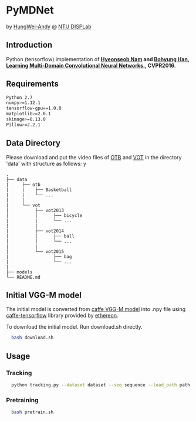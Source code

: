 # PyMDNet
by [HungWei-Andy](https://github.com/HungWei-Andy) @ [NTU DISPLab](http://disp.ee.ntu.edu.tw/)

## Introduction
Python (tensorflow) implementation of **[Hyeonseob Nam](https://kr.linkedin.com/in/hyeonseob-nam/) and [Bohyung Han](http://cvlab.postech.ac.kr/%7Ebhhan/), [Learning Multi-Domain Convolutional Neural Networks.](https://arxiv.org/abs/1510.07945), CVPR2016**. 

## Requirements
```bash
Python 2.7
numpy>=1.12.1
tensorflow-gpu==1.0.0
matplotlib>=2.0.1
skimage>=0.13.0
Pillow>=2.2.1
```

## Data Directory
Please download and put the video files of [OTB](http://cvlab.hanyang.ac.kr/tracker_benchmark/benchmark_v10.html) and [VOT](http://www.votchallenge.net/) in the directory 'data' with structure as follows:
y

    .
    ├── data
    |     ├── otb
    |     |    ├── Basketball
    |     |    └── ...
    |     | 
    |     └── vot
    |          ├── vot2013
    |          |      ├── bicycle
    |          |      └── ...
    |          | 
    |          ├── vot2014
    |          |      ├── ball
    |          |      └── ...
    |          |
    |          └── vot2015
    |                 ├── bag
    |                 └── ...
    |
    ├── models
    └── README.md


## Initial VGG-M model
The initial model is converted from [caffe VGG-M model](https://gist.github.com/ksimonyan/f194575702fae63b2829) into .npy file using [caffe-tensorflow](https://github.com/ethereon/caffe-tensorflow) library provided by [ethereon](https://github.com/ethereon).

To download the initial model. Run download.sh directly.
```bash
  bash download.sh
```

## Usage
### Tracking
```bash
  python tracking.py --dataset dataset --seq sequence --load_path path [--no_display]
```
 
### Pretraining
``` bash
  bash pretrain.sh
```

